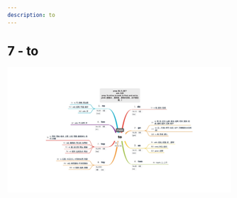 ```yaml
---
description: to
---
```


# 7 - to



![Image text](https://raw.githubusercontent.com/rulinma/ai-word/master/images/7-to.jpg)


